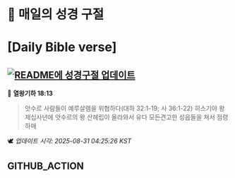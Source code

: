 # 🙏 매일의 성경 구절
# [Daily Bible verse]
## [![README에 성경구절 업데이트](https://github.com/DONGSUKA/first_test/actions/workflows/update-readme-bible.yml/badge.svg)](https://github.com/DONGSUKA/first_test/actions/workflows/update-readme-bible.yml)
<!-- START_BIBLE_VERSE -->
📖 **열왕기하 18:13**
> 앗수르 사람들이 예루살렘을 위협하다(대하 32:1-19; 사 36:1-22) 히스기야 왕 제십사년에 앗수르의 왕 산헤립이 올라와서 유다 모든견고한 성읍들을 쳐서 점령하매

🕊️ _업데이트 시각: 2025-08-31 04:25:26 KST_
  <!-- END_BIBLE_VERSE -->
## GITHUB_ACTION
